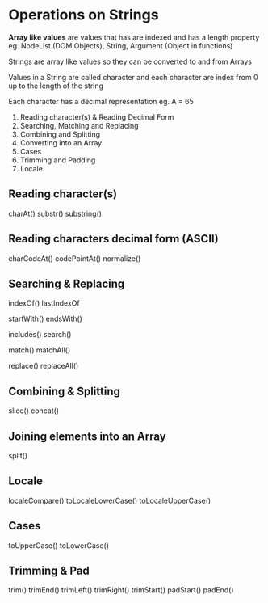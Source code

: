 # Operations on **Strings**

**Array like values** are values that has are indexed and has a length property  eg. NodeList (DOM Objects), String, Argument (Object in functions)

Strings are array like values so they can be converted to and from Arrays

Values in a String are called character and each character are index from 0 up to the length of the string

Each character has a decimal representation eg. A = 65

1. Reading character(s) & Reading Decimal Form
2. Searching, Matching and Replacing
3. Combining and Splitting
4. Converting into an Array
5. Cases
6. Trimming and Padding
7. Locale

## Reading character(s)

charAt()
substr()
substring()

## Reading characters decimal form (ASCII)

charCodeAt()
codePointAt()
normalize()

## Searching & Replacing

indexOf()
lastIndexOf

startWith()
endsWith()

includes()
search()

match()
matchAll()

replace()
replaceAll()


## Combining & Splitting

slice()
concat()

## Joining elements into an Array

split()

## Locale

localeCompare()
toLocaleLowerCase()
toLocaleUpperCase()

## Cases

toUpperCase()
toLowerCase()

## Trimming & Pad	

trim()
trimEnd()
trimLeft()
trimRight()
trimStart()
padStart()
padEnd()
